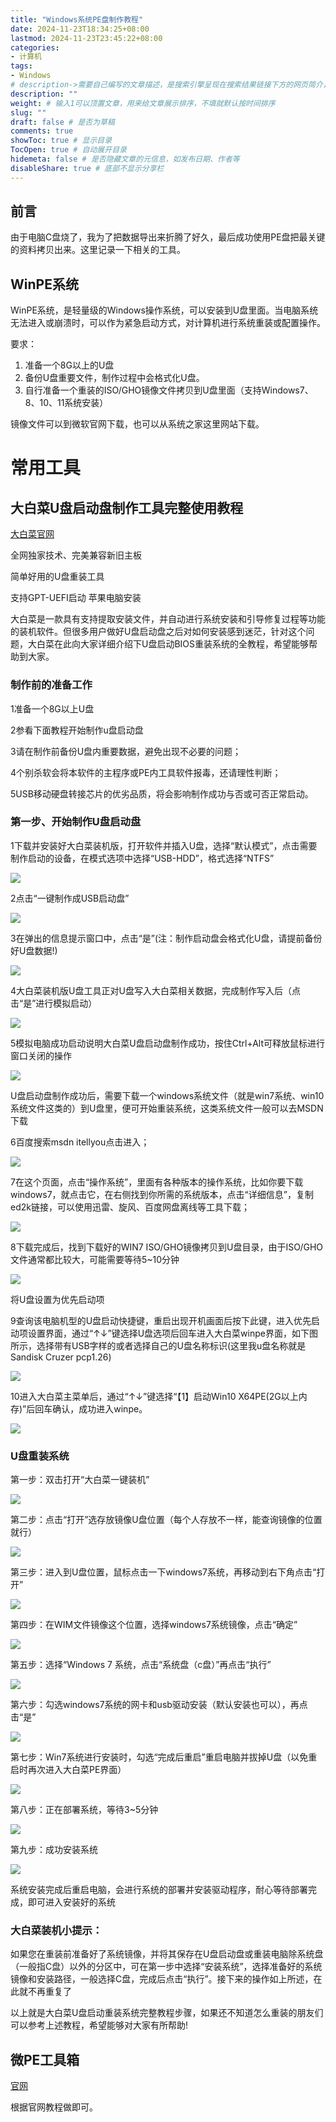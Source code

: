 ```yaml
---
title: "Windows系统PE盘制作教程"
date: 2024-11-23T18:34:25+08:00
lastmod: 2024-11-23T23:45:22+08:00
categories:
- 计算机
tags:
- Windows
# description->需要自己编写的文章描述，是搜索引擎呈现在搜索结果链接下方的网页简介，建议设置
description: ""
weight: # 输入1可以顶置文章，用来给文章展示排序，不填就默认按时间排序
slug: ""
draft: false # 是否为草稿
comments: true
showToc: true # 显示目录
TocOpen: true # 自动展开目录
hidemeta: false # 是否隐藏文章的元信息，如发布日期、作者等
disableShare: true # 底部不显示分享栏
---
```



## 前言

由于电脑C盘烧了，我为了把数据导出来折腾了好久，最后成功使用PE盘把最关键的资料拷贝出来。这里记录一下相关的工具。


## WinPE系统

WinPE系统，是轻量级的Windows操作系统，可以安装到U盘里面。当电脑系统无法进入或崩溃时，可以作为紧急启动方式，对计算机进行系统重装或配置操作。

要求：

1. 准备一个8G以上的U盘
2. 备份U盘重要文件，制作过程中会格式化U盘。
3. 自行准备一个重装的ISO/GHO镜像文件拷贝到U盘里面（支持Windows7、8、10、11系统安装）

镜像文件可以到微软官网下载，也可以从系统之家这里网站下载。



# 常用工具

## 大白菜U盘启动盘制作工具完整使用教程

[大白菜官网](https://dbc.zjwtexm.cn/)

全网独家技术、完美兼容新旧主板

简单好用的U盘重装工具

支持GPT-UEFI启动 苹果电脑安装

大白菜是一款具有支持提取安装文件，并自动进行系统安装和引导修复过程等功能的装机软件。但很多用户做好U盘启动盘之后对如何安装感到迷茫，针对这个问题，大白菜在此向大家详细介绍下U盘启动BIOS重装系统的全教程，希望能够帮助到大家。

### 制作前的准备工作

1准备一个8G以上U盘

2参看下面教程开始制作u盘启动盘

3请在制作前备份U盘内重要数据，避免出现不必要的问题；

4个别杀软会将本软件的主程序或PE内工具软件报毒，还请理性判断；

5USB移动硬盘转接芯片的优劣品质，将会影响制作成功与否或可否正常启动。

### 第一步、开始制作U盘启动盘

1下载并安装好大白菜装机版，打开软件并插入U盘，选择“默认模式”，点击需要制作启动的设备，在模式选项中选择“USB-HDD”，格式选择“NTFS”

![](https://dbc.zjwtexm.cn/images/index/tutorial1.png)

2点击“一键制作成USB启动盘”

![](https://dbc.zjwtexm.cn/images/index/tutorial2.png)

3在弹出的信息提示窗口中，点击“是”(注：制作启动盘会格式化U盘，请提前备份好U盘数据!)

![](https://dbc.zjwtexm.cn/images/index/tutorial3.png)

4大白菜装机版U盘工具正对U盘写入大白菜相关数据，完成制作写入后（点击“是”进行模拟启动）

![](https://dbc.zjwtexm.cn/images/index/tutorial4.png)

5模拟电脑成功启动说明大白菜U盘启动盘制作成功，按住Ctrl+Alt可释放鼠标进行窗口关闭的操作

![](https://dbc.zjwtexm.cn/images/index/tutorial5.png)

U盘启动盘制作成功后，需要下载一个windows系统文件（就是win7系统、win10系统文件这类的）到U盘里，便可开始重装系统，这类系统文件一般可以去MSDN下载

6百度搜索msdn itellyou点击进入；

![](https://dbc.zjwtexm.cn/images/index/tutorial6.png)

7在这个页面，点击“操作系统”，里面有各种版本的操作系统，比如你要下载windows7，就点击它，在右侧找到你所需的系统版本，点击“详细信息”，复制ed2k链接，可以使用迅雷、旋风、百度网盘离线等工具下载；

![](https://dbc.zjwtexm.cn/images/index/tutorial7.png)

8下载完成后，找到下载好的WIN7 ISO/GHO镜像拷贝到U盘目录，由于ISO/GHO文件通常都比较大，可能需要等待5~10分钟

![](https://dbc.zjwtexm.cn/images/index/tutorial8.png)

将U盘设置为优先启动项

9查询该电脑机型的U盘启动快捷键，重启出现开机画面后按下此键，进入优先启动项设置界面，通过“↑↓”键选择U盘选项后回车进入大白菜winpe界面，如下图所示，选择带有USB字样的或者选择自己的U盘名称标识(这里我u盘名称就是Sandisk Cruzer pcp1.26)

![](https://dbc.zjwtexm.cn/images/index/tutorial9.png)

10进入大白菜主菜单后，通过“↑↓”键选择“【1】启动Win10 X64PE(2G以上内存)”后回车确认，成功进入winpe。

![](https://dbc.zjwtexm.cn/images/index/tutorial10.png)

### U盘重装系统

第一步：双击打开“大白菜一键装机”

![](https://dbc.zjwtexm.cn/images/index/tutorial11.png)

第二步：点击“打开”选存放镜像U盘位置（每个人存放不一样，能查询镜像的位置就行）

![](https://dbc.zjwtexm.cn/images/index/tutorial12.png)

第三步：进入到U盘位置，鼠标点击一下windows7系统，再移动到右下角点击“打开”

![](https://dbc.zjwtexm.cn/images/index/tutorial13.png)

第四步：在WIM文件镜像这个位置，选择windows7系统镜像，点击“确定”

![](https://dbc.zjwtexm.cn/images/index/tutorial14.png)

第五步：选择“Windows 7 系统，点击“系统盘（c盘）”再点击“执行”

![](https://dbc.zjwtexm.cn/images/index/tutorial15.png)

第六步：勾选windows7系统的网卡和usb驱动安装（默认安装也可以），再点击“是”

![](https://dbc.zjwtexm.cn/images/index/tutorial16.png)

第七步：Win7系统进行安装时，勾选“完成后重启”重启电脑并拔掉U盘（以免重启时再次进入大白菜PE界面）

![](https://dbc.zjwtexm.cn/images/index/tutorial17.png)

第八步：正在部署系统，等待3~5分钟

![](https://dbc.zjwtexm.cn/images/index/tutorial18.png)

第九步：成功安装系统

![](https://dbc.zjwtexm.cn/images/index/tutorial19.png)

系统安装完成后重启电脑，会进行系统的部署并安装驱动程序，耐心等待部署完成，即可进入安装好的系统

### 大白菜装机小提示：

如果您在重装前准备好了系统镜像，并将其保存在U盘启动盘或重装电脑除系统盘（一般指C盘）以外的分区中，可在第一步中选择“安装系统”，选择准备好的系统镜像和安装路径，一般选择C盘，完成后点击“执行”。接下来的操作如上所述，在此就不再重复了

以上就是大白菜U盘启动重装系统完整教程步骤，如果还不知道怎么重装的朋友们可以参考上述教程，希望能够对大家有所帮助!

## 微PE工具箱

[官网](https://www.wepe.com.cn)

根据官网教程做即可。












